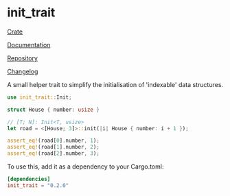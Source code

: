 # init_trait

[Crate](https://crates.io/crates/init_trait)

[Documentation](https://docs.rs/init_trait)

[Repository](https://github.com/LukeMiles49/init-trait-rs)

[Changelog](https://github.com/LukeMiles49/init-trait-rs/blob/master/CHANGELOG.md)

A small helper trait to simplify the initialisation of 'indexable' data structures.

```rust
use init_trait::Init;

struct House { number: usize }

// [T; N]: Init<T, usize>
let road = <[House; 3]>::init(|i| House { number: i + 1 });

assert_eq!(road[0].number, 1);
assert_eq!(road[1].number, 2);
assert_eq!(road[2].number, 3);
```

To use this, add it as a dependency to your Cargo.toml:
```toml
[dependencies]
init_trait = "0.2.0"
```
